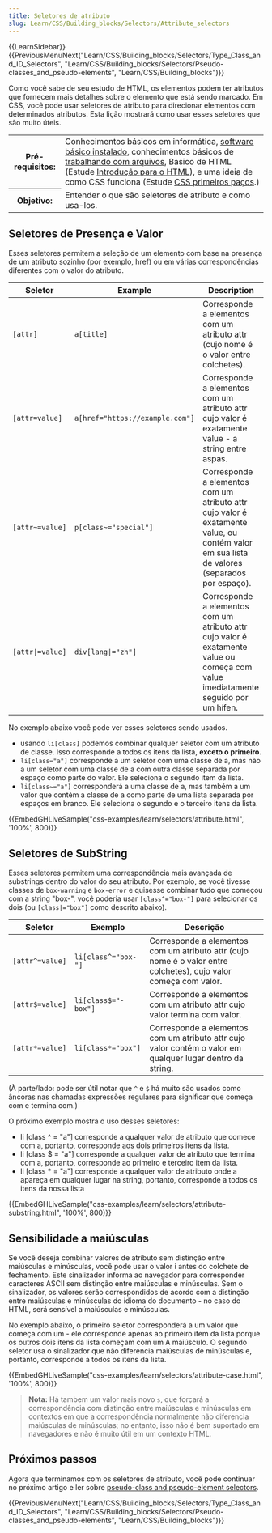 ```yaml
---
title: Seletores de atributo
slug: Learn/CSS/Building_blocks/Selectors/Attribute_selectors
---
```


{{LearnSidebar}}{{PreviousMenuNext("Learn/CSS/Building_blocks/Selectors/Type_Class_and_ID_Selectors", "Learn/CSS/Building_blocks/Selectors/Pseudo-classes_and_pseudo-elements", "Learn/CSS/Building_blocks")}}

Como você sabe de seu estudo de HTML, os elementos podem ter atributos que fornecem mais detalhes sobre o elemento que está sendo marcado. Em CSS, você pode usar seletores de atributo para direcionar elementos com determinados atributos. Esta lição mostrará como usar esses seletores que são muito úteis.

<table class="learn-box standard-table">
  <tbody>
    <tr>
      <th scope="row">Pré-requisitos:</th>
      <td>
        Conhecimentos básicos em informática,
        <a
          href="https://developer.mozilla.org/en-US/Learn/Getting_started_with_the_web/Installing_basic_software"
          >software básico instalado</a
        >, conhecimentos básicos de
        <a
          href="https://developer.mozilla.org/en-US/Learn/Getting_started_with_the_web/Dealing_with_files"
          >trabalhando com arquivos</a
        >, Basico de HTML (Estude
        <a href="/pt-BR/docs/Learn/HTML/Introduction_to_HTML"
          >Introdução para o HTML</a
        >), e uma ideia de como CSS funciona (Estude
        <a href="/pt-BR/docs/Learn/CSS/First_steps">CSS primeiros paços</a>.)
      </td>
    </tr>
    <tr>
      <th scope="row">Objetivo:</th>
      <td>Entender o que são seletores de atributo e como usa-los.</td>
    </tr>
  </tbody>
</table>

## Seletores de Presença e Valor

Esses seletores permitem a seleção de um elemento com base na presença de um atributo sozinho (por exemplo, href) ou em várias correspondências diferentes com o valor do atributo.

| Seletor         | Example                         | Description                                                                                                                                 |
| ---------------- | ------------------------------- | ------------------------------------------------------------------------------------------------------------------------------------------- |
| `[attr]`         | `a[title]`                      | Corresponde a elementos com um atributo attr (cujo nome é o valor entre colchetes).                                                         |
| `[attr=value]`   | `a[href="https://example.com"]` | Corresponde a elementos com um atributo attr cujo valor é exatamente value - a string entre aspas.                                          |
| `[attr~=value]`  | `p[class~="special"]`           | Corresponde a elementos com um atributo attr cujo valor é exatamente value, ou contém valor em sua lista de valores (separados por espaço). |
| `[attr\|=value]` | `div[lang\|="zh"]`              | Corresponde a elementos com um atributo attr cujo valor é exatamente value ou começa com value imediatamente seguido por um hífen.          |

No exemplo abaixo você pode ver esses seletores sendo usados.

- usando `li[class]` podemos combinar qualquer seletor com um atributo de classe. Isso corresponde a todos os itens da lista, **exceto o primeiro.**
- `li[class="a"]` corresponde a um seletor com uma classe de a, mas não a um seletor com uma classe de a com outra classe separada por espaço como parte do valor. Ele seleciona o segundo item da lista.
- `li[class~="a"]` corresponderá a uma classe de a, mas também a um valor que contém a classe de a como parte de uma lista separada por espaços em branco. Ele seleciona o segundo e o terceiro itens da lista.

{{EmbedGHLiveSample("css-examples/learn/selectors/attribute.html", '100%', 800)}}

## Seletores de SubString

Esses seletores permitem uma correspondência mais avançada de substrings dentro do valor do seu atributo. Por exemplo, se você tivesse classes de `box-warning` e `box-error` e quisesse combinar tudo que começou com a string "box-", você poderia usar `[class^="box-"]` para selecionar os dois (ou `[class|="box"]` como descrito abaixo).

| Seletor         | Exemplo             | Descrição                                                                                                        |
| --------------- | ------------------- | ---------------------------------------------------------------------------------------------------------------- |
| `[attr^=value]` | `li[class^="box-"]` | Corresponde a elementos com um atributo attr (cujo nome é o valor entre colchetes), cujo valor começa com valor. |
| `[attr$=value]` | `li[class$="-box"]` | Corresponde a elementos com um atributo attr cujo valor termina com valor.                                       |
| `[attr*=value]` | `li[class*="box"]`  | Corresponde a elementos com um atributo attr cujo valor contém o valor em qualquer lugar dentro da string.       |

(À parte/lado: pode ser útil notar que `^` e `$` há muito são usados como âncoras nas chamadas expressões regulares para significar que começa com e termina com.)

O próximo exemplo mostra o uso desses seletores:

- li \[class ^ = "a"] corresponde a qualquer valor de atributo que comece com a, portanto, corresponde aos dois primeiros itens da lista.
- li \[class $ = "a"] corresponde a qualquer valor de atributo que termina com a, portanto, corresponde ao primeiro e terceiro item da lista.
- li \[class \* = "a"] corresponde a qualquer valor de atributo onde a apareça em qualquer lugar na string, portanto, corresponde a todos os itens da nossa lista

{{EmbedGHLiveSample("css-examples/learn/selectors/attribute-substring.html", '100%', 800)}}

## Sensibilidade a maiúsculas

Se você deseja combinar valores de atributo sem distinção entre maiúsculas e minúsculas, você pode usar o valor i antes do colchete de fechamento. Este sinalizador informa ao navegador para corresponder caracteres ASCII sem distinção entre maiúsculas e minúsculas. Sem o sinalizador, os valores serão correspondidos de acordo com a distinção entre maiúsculas e minúsculas do idioma do documento - no caso do HTML, será sensível a maiúsculas e minúsculas.

No exemplo abaixo, o primeiro seletor corresponderá a um valor que começa com um - ele corresponde apenas ao primeiro item da lista porque os outros dois itens da lista começam com um A maiúsculo. O segundo seletor usa o sinalizador que não diferencia maiúsculas de minúsculas e, portanto, corresponde a todos os itens da lista.

{{EmbedGHLiveSample("css-examples/learn/selectors/attribute-case.html", '100%', 800)}}

> **Nota:** Há tambem um valor mais novo `s`, que forçará a correspondência com distinção entre maiúsculas e minúsculas em contextos em que a correspondência normalmente não diferencia maiúsculas de minúsculas; no entanto, isso não é bem suportado em navegadores e não é muito útil em um contexto HTML.

## Próximos passos

Agora que terminamos com os seletores de atributo, você pode continuar no próximo artigo e ler sobre [pseudo-class and pseudo-element selectors](/pt-BR/docs/Learn/CSS/Building_blocks/Selectors/Pseudo-classes_and_pseudo-elements).

{{PreviousMenuNext("Learn/CSS/Building_blocks/Selectors/Type_Class_and_ID_Selectors", "Learn/CSS/Building_blocks/Selectors/Pseudo-classes_and_pseudo-elements", "Learn/CSS/Building_blocks")}}
